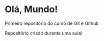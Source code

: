 # Olá, Mundo! 
 Primeiro repositório do curso de Git e Github

Repositório criado durante uma aula!
